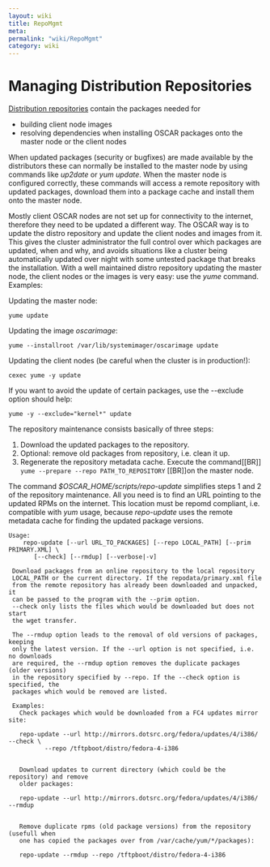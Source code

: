 ```yaml
---
layout: wiki
title: RepoMgmt
meta: 
permalink: "wiki/RepoMgmt"
category: wiki
---
```

<!-- Name: RepoMgmt -->
<!-- Version: 2 -->
<!-- Author: efocht -->

# Managing Distribution Repositories

[Distribution repositories](wiki/RepoPrepare) contain the packages needed for
 * building client node images
 * resolving dependencies when installing OSCAR packages onto the master node or the client nodes

When updated packages (security or bugfixes) are made available by the distributors these can normally be installed to the master node by using commands like *up2date* or *yum update*. When the master node is configured correctly, these commands will access a remote repository with updated packages, download them into a package cache and install them onto the master node.

Mostly client OSCAR nodes are not set up for connectivity to the internet, therefore they need to be updated a different way. The OSCAR way is to update the distro repository and update the client nodes and images from it. This gives the cluster administrator the full control over which packages are updated, when and why, and avoids situations like a cluster being automatically updated over night with some untested package that breaks the installation. With a well maintained distro repository updating the master node, the client nodes or the images is very easy: use the *yume* command. Examples:

Updating the master node:

    yume update

Updating the image _oscarimage_:

    yume --installroot /var/lib/systemimager/oscarimage update

Updating the client nodes (be careful when the cluster is in production!):

    cexec yume -y update

If you want to avoid the update of certain packages, use the --exclude option should help:

    yume -y --exclude="kernel*" update

The repository maintenance consists basically of three steps:
 1. Download the updated packages to the repository.
 2. Optional: remove old packages from repository, i.e. clean it up.
 3. Regenerate the repository metadata cache. Execute the command[[BR]] 
    `yume --prepare --repo PATH_TO_REPOSITORY` [[BR]]on the master node.


The command *$OSCAR_HOME/scripts/repo-update* simplifies steps 1 and 2 of the repository maintenance. All you need is to find an URL pointing to the updated RPMs on the internet. This location must be repomd compliant, i.e. compatible with *yum* usage, because *repo-update* uses the remote metadata cache for finding the updated package versions. 

    Usage:
        repo-update [--url URL_TO_PACKAGES] [--repo LOCAL_PATH] [--prim PRIMARY.XML] \
           [--check] [--rmdup] [--verbose|-v]
    
     Download packages from an online repository to the local repository
     LOCAL_PATH or the current directory. If the repodata/primary.xml file
     from the remote repository has already been downloaded and unpacked, it
     can be passed to the program with the --prim option.
     --check only lists the files which would be downloaded but does not start
     the wget transfer.
    
     The --rmdup option leads to the removal of old versions of packages, keeping
     only the latest version. If the --url option is not specified, i.e. no downloads
     are required, the --rmdup option removes the duplicate packages (older versions)
     in the repository specified by --repo. If the --check option is specified, the
     packages which would be removed are listed.
    
     Examples:
       Check packages which would be downloaded from a FC4 updates mirror site:
    
       repo-update --url http://mirrors.dotsrc.org/fedora/updates/4/i386/ --check \
              --repo /tftpboot/distro/fedora-4-i386
    
    
       Download updates to current directory (which could be the repository) and remove
       older packages:
    
       repo-update --url http://mirrors.dotsrc.org/fedora/updates/4/i386/ --rmdup
    
    
       Remove duplicate rpms (old package versions) from the repository (usefull when
       one has copied the packages over from /var/cache/yum/*/packages):
    
       repo-update --rmdup --repo /tftpboot/distro/fedora-4-i386


